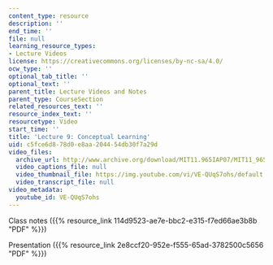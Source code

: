 ```yaml
---
content_type: resource
description: ''
end_time: ''
file: null
learning_resource_types:
- Lecture Videos
license: https://creativecommons.org/licenses/by-nc-sa/4.0/
ocw_type: ''
optional_tab_title: ''
optional_text: ''
parent_title: Lecture Videos and Notes
parent_type: CourseSection
related_resources_text: ''
resource_index_text: ''
resourcetype: Video
start_time: ''
title: 'Lecture 9: Conceptual Learning'
uid: c5fce6d8-78d0-e8aa-2044-54db30f7a29d
video_files:
  archive_url: http://www.archive.org/download/MIT11.965IAP07/MIT11_965IAP07lec09_220k.mp4
  video_captions_file: null
  video_thumbnail_file: https://img.youtube.com/vi/VE-QUqS7ohs/default.jpg
  video_transcript_file: null
video_metadata:
  youtube_id: VE-QUqS7ohs
---
```


Class notes ({{% resource_link 114d9523-ae7e-bbc2-e315-f7ed66ae3b8b "PDF" %}})

Presentation ({{% resource_link 2e8ccf20-952e-f555-65ad-3782500c5656 "PDF" %}})

